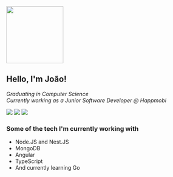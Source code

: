 <img src="https://media1.giphy.com/media/hjZ3T2Eso1wJ8QWoCl/giphy.gif?cid=790b7611fc060c41b918d329325c0643c0161a6cbab2f84a&rid=giphy.gif&ct=s" width="150">
<h2> Hello, I'm João!</h2>
<!-- <img align='right' src="https://media.giphy.com/media/iIGT8Y1rOYhBpdHh1C/giphy.gif" width="230"> -->
<p><em>Graduating in Computer Science</br>Currently working as a Junior Software Developer @ Happmobi
</em></p>

<div> 
  <a href = "mailto:jv.galvao14@gmail.com"><img src="https://img.shields.io/badge/-Gmail-%23333?style=for-the-badge&logo=gmail&logoColor=white" target="_blank"></a>
  <a href="https://www.linkedin.com/in/jvgalvao/" target="_blank"><img src="https://img.shields.io/badge/-LinkedIn-%230077B5?style=for-the-badge&logo=linkedin&logoColor=white" target="_blank"></a>
  <a href="https://open.spotify.com/user/n7c0i8l63awwa5hnhlguxnnac?si=2ffae16823a746bd" target="_blank"><img src="https://img.shields.io/badge/Spotify-1ED760?&style=for-the-badge&logo=spotify&logoColor=white" target="_blank"></a> 
</div>

### Some of the tech I'm currently working with

<div>
  <ul>
    <li>Node.JS and Nest.JS</li>
    <li>MongoDB</li>
    <li>Angular</li>
    <li>TypeScript</li>
    <li>And currently learning Go</li>
  </ul>
</div>

